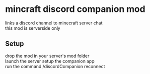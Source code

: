 # mincraft discord companion mod  
links a discord channel to minecraft server chat  
this mod is serverside only  
## Setup  
drop the mod in your server's mod folder  
launch the server
setup the companion app  
run the command /discordCompanion reconnect
